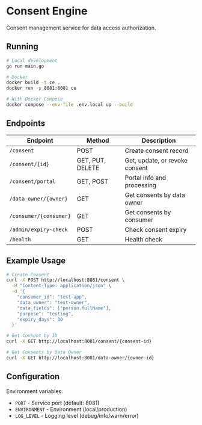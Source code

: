 # Consent Engine

Consent management service for data access authorization.

## Running

```bash
# Local development
go run main.go

# Docker
docker build -t ce .
docker run -p 8081:8081 ce

# With Docker Compose
docker compose --env-file .env.local up --build
```

## Endpoints

| Endpoint | Method | Description |
|----------|--------|-------------|
| `/consent` | POST | Create consent record |
| `/consent/{id}` | GET, PUT, DELETE | Get, update, or revoke consent |
| `/consent/portal` | GET, POST | Portal info and processing |
| `/data-owner/{owner}` | GET | Get consents by data owner |
| `/consumer/{consumer}` | GET | Get consents by consumer |
| `/admin/expiry-check` | POST | Check consent expiry |
| `/health` | GET | Health check |

## Example Usage

```bash
# Create Consent
curl -X POST http://localhost:8081/consent \
  -H "Content-Type: application/json" \
  -d '{
    "consumer_id": "test-app",
    "data_owner": "test-owner", 
    "data_fields": ["person.fullName"],
    "purpose": "testing",
    "expiry_days": 30
  }'

# Get Consent by ID
curl -X GET http://localhost:8081/consent/{consent-id}

# Get Consents by Data Owner
curl -X GET http://localhost:8081/data-owner/{owner-id}
```

## Configuration

Environment variables:
- `PORT` - Service port (default: 8081)
- `ENVIRONMENT` - Environment (local/production)
- `LOG_LEVEL` - Logging level (debug/info/warn/error)
